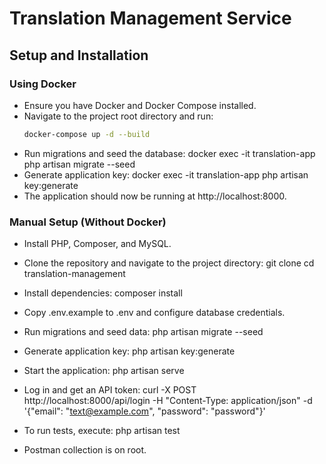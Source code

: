 # Translation Management Service

## Setup and Installation

### Using Docker
- Ensure you have Docker and Docker Compose installed.
- Navigate to the project root directory and run:
   ```sh
   docker-compose up -d --build

- Run migrations and seed the database:
    docker exec -it translation-app php artisan migrate --seed
- Generate application key:
    docker exec -it translation-app php artisan key:generate
- The application should now be running at http://localhost:8000.

### Manual Setup (Without Docker)
- Install PHP, Composer, and MySQL.

- Clone the repository and navigate to the project directory:
    git clone <repo-url>
    cd translation-management
- Install dependencies:
    composer install
- Copy .env.example to .env and configure database credentials.
- Run migrations and seed data:
    php artisan migrate --seed
- Generate application key:
    php artisan key:generate
- Start the application:
    php artisan serve
- Log in and get an API token:
    curl -X POST http://localhost:8000/api/login -H "Content-Type: application/json" -d '{"email": "text@example.com", "password": "password"}'
- To run tests, execute:
    php artisan test

- Postman collection is on root.